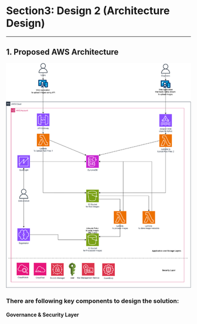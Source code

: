 # Section3: Design 2 (Architecture Design)
---
## 1. Proposed AWS Architecture

![view here](architecture_design.png)

### There are following key components to design the solution:

#### Governance & Security Layer

